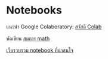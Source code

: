 # Notebooks

แนะนำ Google Colaboratory: [สวัสดี Colab](https://colab.research.google.com/notebook#fileId=1d2Tv-HgupngWDGKFHE9zYTPLBff-oX7F&offline=true&sandboxMode=true)

หัดเขียน [สมการ math](https://colab.research.google.com/notebook#fileId=1KUaflYOOAi2Hot1PdDjaZ-FiUpNAi3kl)

[เว็บรวบรวม notebook ที่น่าสนใจ](https://github.com/jupyter/jupyter/wiki/A-gallery-of-interesting-Jupyter-Notebooks)
